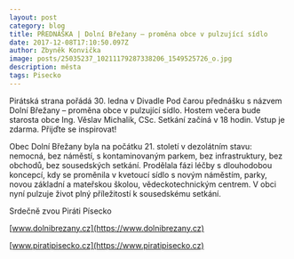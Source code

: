 ```yaml
---
layout: post
category: blog
title: PŘEDNÁŠKA | Dolní Břežany – proměna obce v pulzující sídlo
date: 2017-12-08T17:10:50.097Z
author: Zbyněk Konvička
image: posts/25035237_10211179287338206_1549525726_o.jpg
description: města
tags: Pisecko
---
```

Pirátská strana pořádá 30. ledna
v Divadle Pod čarou přednášku s názvem Dolní Břežany – proměna obce
v pulzující sídlo. Hostem večera bude starosta obce Ing. Věslav Michalik,
CSc. Setkání začíná v 18 hodin. Vstup je zdarma. Přijďte se inspirovat!

Obec Dolní Břežany byla na počátku 21.
století v dezolátním stavu: nemocná, bez náměstí, s kontaminovaným parkem, bez
infrastruktury, bez obchodů, bez sousedských setkání. Prodělala fázi léčby s
dlouhodobou koncepcí, kdy se proměnila v kvetoucí sídlo s novým náměstím,
parky, novou základní a mateřskou školou, vědeckotechnickým centrem. V obci nyní
pulzuje život plný příležitostí k sousedskému setkání. 

Srdečně zvou Piráti Písecko

[www.dolnibrezany.cz](https://www.dolnibrezany.cz)

[www.piratipisecko.cz](https://www.piratipisecko.cz)


